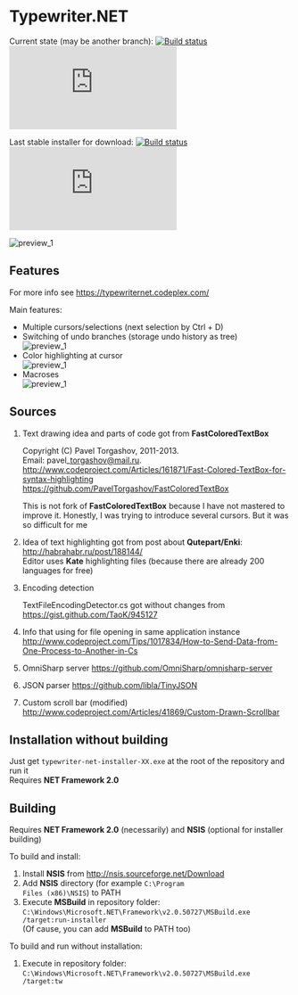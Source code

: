 Typewriter.NET
==============

Current state (may be another branch):
[![Build status](https://ci.appveyor.com/api/projects/status/ft623rt0w9ewe0f8?svg=true)](https://ci.appveyor.com/project/cser/typewriter-net)
[![Build status](http://flauschig.ch/batch.php?type=tests&account=cser&slug=typewriter-net)](https://ci.appveyor.com/project/cser/typewriter-net)

Last stable installer for download:
[![Build status](https://ci.appveyor.com/api/projects/status/ft623rt0w9ewe0f8/branch/master?svg=true)](https://ci.appveyor.com/project/cser/typewriter-net/branch/master/artifacts)
[![Build status](http://flauschig.ch/batch.php?type=tests&account=cser&slug=typewriter-net&branch=master)](https://ci.appveyor.com/project/cser/typewriter-net/branch/master/artifacts)

![preview_1](https://raw.githubusercontent.com/cser/typewriter-net/master/TypewriterNET/previews/preview_1.png "Typewriter.NET with npp color scheme")

Features
--------
For more info see https://typewriternet.codeplex.com/

Main features:
- Multiple cursors/selections (next selection by Ctrl + D)
- Switching of undo branches (storage undo history as tree)<br/>
![preview_1](https://raw.githubusercontent.com/cser/typewriter-net/master/TypewriterNET/previews/undo_branches.gif "Undo branches")
- Color highlighting at cursor<br/>
![preview_1](https://raw.githubusercontent.com/cser/typewriter-net/master/TypewriterNET/previews/color_highlighting.gif "Color highlighting")
- Macroses<br/>
![preview_1](https://raw.githubusercontent.com/cser/typewriter-net/master/TypewriterNET/previews/macros_using.gif "Macros using")

Sources
-------

1. Text drawing idea and parts of code got from **FastColoredTextBox**

	Copyright (C) Pavel Torgashov, 2011-2013.<br/>
	Email: pavel\_torgashov@mail.ru.<br/>
	http://www.codeproject.com/Articles/161871/Fast-Colored-TextBox-for-syntax-highlighting<br/>
	https://github.com/PavelTorgashov/FastColoredTextBox

	This is not fork of **FastColoredTextBox** because I have not mastered to improve it.
	Honestly, I was trying to introduce several cursors. But it was so difficult for me

2. Idea of text highlighting got from post about **Qutepart/Enki**: http://habrahabr.ru/post/188144/<br/>
Editor uses **Kate** highlighting files (because there are already 200 languages for free)

3. Encoding detection

	TextFileEncodingDetector.cs got without changes from<br/>
	https://gist.github.com/TaoK/945127

4. Info that using for file opening in same application instance
    http://www.codeproject.com/Tips/1017834/How-to-Send-Data-from-One-Process-to-Another-in-Cs

5. OmniSharp server
	https://github.com/OmniSharp/omnisharp-server

6. JSON parser
	https://github.com/libla/TinyJSON

7. Custom scroll bar (modified)
	http://www.codeproject.com/Articles/41869/Custom-Drawn-Scrollbar

Installation without building
-----------------------------

Just get <code>typewriter-net-installer-XX.exe</code> at the root of the repository and run it<br/>
Requires **NET Framework 2.0**

Building
--------

Requires **NET Framework 2.0** (necessarily) and **NSIS** (optional for installer building)

To build and install:

1. Install **NSIS** from http://nsis.sourceforge.net/Download
2. Add **NSIS** directory (for example <code>C:\Program Files (x86)\NSIS</code>) to PATH
3. Execute **MSBuild** in repository folder:<br/>
	<code>C:\Windows\Microsoft.NET\Framework\v2.0.50727\MSBuild.exe /target:run-installer</code><br/>
	(Of cause, you can add **MSBuild** to PATH too)

To build and run without installation:

1. Execute in repository folder:<br/>
	<code>C:\Windows\Microsoft.NET\Framework\v2.0.50727\MSBuild.exe /target:tw</code>
